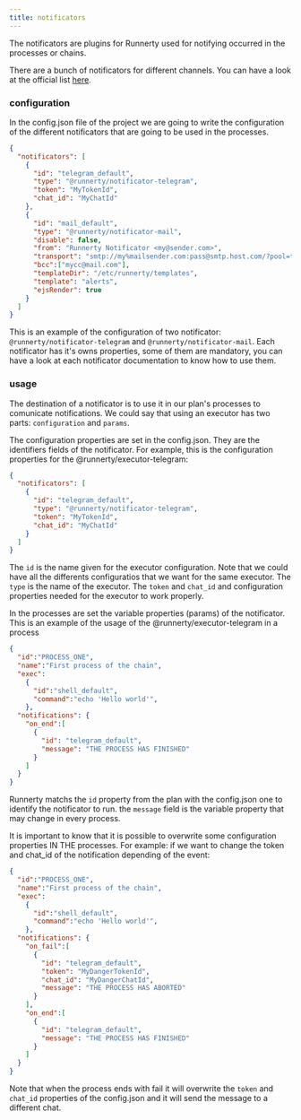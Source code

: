 ```yaml
---
title: notificators
---
```


The notificators are plugins for Runnerty used for notifying occurred in the processes or chains. 

There are a bunch of notificators for different channels. You can have a look at the official list [here](../executors/).

### configuration

In the config.json file of the project we are going to write the configuration of the different notificators that are going to be used in the processes.

```json
{
  "notificators": [
    {
      "id": "telegram_default",
      "type": "@runnerty/notificator-telegram",
      "token": "MyTokenId",
      "chat_id": "MyChatId"
    },
    {
      "id": "mail_default",
      "type": "@runnerty/notificator-mail",
      "disable": false,
      "from": "Runnerty Notificator <my@sender.com>",
      "transport": "smtp://my%mailsender.com:pass@smtp.host.com/?pool=true",
      "bcc":["mycc@mail.com"],
      "templateDir": "/etc/runnerty/templates",
      "template": "alerts",
      "ejsRender": true
    }
  ]
}
```

This is an example of the configuration of two notificator: `@runnerty/notificator-telegram` and `@runnerty/notificator-mail`. Each notificator has it's owns properties, some of them are mandatory, you can have a look at each notificator documentation to know how to use them.

### usage

The destination of a notificator is to use it in our plan's processes to comunicate notifications. We could say that using an executor has two parts: `configuration` and `params`.

 The configuration properties are set in the config.json. They are the identifiers fields of the notificator. For example, this is the configuration properties for the @runnerty/executor-telegram:

```json
{
  "notificators": [
    {
      "id": "telegram_default",
      "type": "@runnerty/notificator-telegram",
      "token": "MyTokenId",
      "chat_id": "MyChatId"
    }
  ]
}
```

The `id` is the name given for the executor configuration. Note that we could have all the differents configuratios that we want for the same executor. The `type` is the name of the executor. The `token` and `chat_id` and configuration properties needed for the executor to work properly. 

In the processes are set the variable properties (params) of the notificator. This is an example of the usage of the @runnerty/executor-telegram in a process

```json
{
  "id":"PROCESS_ONE",
  "name":"First process of the chain",
  "exec":
    {
      "id":"shell_default",
      "command":"echo 'Hello world'",
    },
  "notifications": {
    "on_end":[
      {
        "id": "telegram_default",
        "message": "THE PROCESS HAS FINISHED"
      }
    ]
  }
}
```

Runnerty matchs the `id` property from the plan with the config.json one to identify the notificator to run. the `message` field is the variable property that may change in every process.

It is important to know that it is possible to overwrite some configuration properties IN THE processes. For example: if we want to change the token and chat_id of the notification depending of the event:

```json
{
  "id":"PROCESS_ONE",
  "name":"First process of the chain",
  "exec":
    {
      "id":"shell_default",
      "command":"echo 'Hello world'",
    },
  "notifications": {
    "on_fail":[
      {
        "id": "telegram_default",
        "token": "MyDangerTokenId",
        "chat_id": "MyDangerChatId",
        "message": "THE PROCESS HAS ABORTED"
      }
    ],
    "on_end":[
      {
        "id": "telegram_default",
        "message": "THE PROCESS HAS FINISHED"
      }
    ]
  }
}
```

Note that when the process ends with fail it will overwrite the `token` and `chat_id` properties of the config.json and it will send the message to a different chat.